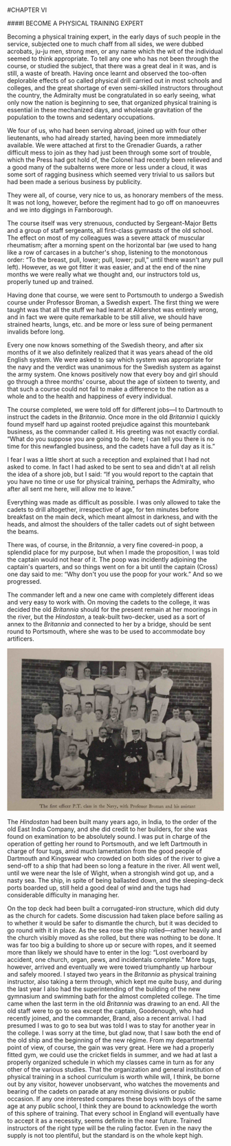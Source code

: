 #CHAPTER VI

####I BECOME A PHYSICAL TRAINING EXPERT

Becoming a physical training expert, in the early days of such people in the service, subjected one to much chaff from all sides, we were dubbed acrobats, ju-ju men, strong men, or any name which the wit of the individual seemed to think appropriate. To tell any one who has not been through the course, or studied the subject, that there was a great deal in it was, and is still, a waste of breath. Having once learnt and observed the too-often deplorable effects of so called physical drill carried out in most schools and colleges, and the great shortage of even semi-skilled instructors throughout the country, the Admiralty must be congratulated in so early seeing, what only now the nation is beginning to see, that organized physical training is essential in these mechanized days, and wholesale gravitation of the population to the towns and sedentary occupations.

We four of us, who had been serving abroad, joined up with four other lieutenants, who had already started, having been more immediately available. We were attached at first to the Grenadier Guards, a rather difficult mess to join as they had just been through some sort of trouble, which the Press had got hold of, the Colonel had recently been relieved and a good many of the subalterns were more or less under a cloud, it was some sort of ragging business which seemed very trivial to us sailors but had been made a serious business by publicity.

They were all, of course, very nice to us, as honorary members of the mess. It was not long, however, before the regiment had to go off on manoeuvres and we into diggings in Farnborough.

The course itself was very strenuous, conducted by Sergeant-Major Betts and a group of staff sergeants, all first-class gymnasts of the old school. The effect on most of my colleagues was a severe attack of muscular rheumatism; after a morning spent on the horizontal bar (we used to hang like a row of carcases in a butcher's shop, listening to the monotonous order: “To the breast, pull, lower; pull, lower; pull,” until there wasn't any pull left). However, as we got fitter it was easier, and at the end of the nine months we were really what we thought and, our instructors told us, properly tuned up and trained.

Having done that course, we were sent to Portsmouth to undergo a Swedish course under Professor Broman, a Swedish expert. The first thing we were taught was that all the stuff we had learnt at Aldershot was entirely wrong, and in fact we were quite remarkable to be still alive, we should have strained hearts, lungs, etc. and be more or less sure of being permanent invalids before long.

Every one now knows something of the Swedish theory, and after six months of it we also definitely realized that it was years ahead of the old English system. We were asked to say which system was appropriate for the navy and the verdict was unanimous for the Swedish system as against the army system. One knows positively now that every boy and girl should go through a three months’ course, about the age of sixteen to twenty, and that such a course could not fail to make a difference to the nation as a whole and to the health and happiness of every individual.

The course completed, we were told off for different jobs—I to Dartmouth to instruct the cadets in the *Britannia*. Once more in the old *Britannia* I quickly found myself hard up against rooted prejudice against this mountebank business, as the commander called it. His greeting was not exactly cordial. “What do you suppose you are going to do here; I can tell you there is no time for this newfangled business, and the cadets have a full day as it is.”

I fear I was a little short at such a reception and explained that I had not asked to come. In fact I had asked to be sent to sea and didn't at all relish the idea of a shore job, but I said: “If you would report to the captain that you have no time or use for physical training, perhaps the Admiralty, who after all sent me here, will allow me to leave.”

Everything was made as difficult as possible. I was only allowed to take the cadets to drill altogether, irrespective of age, for ten minutes before breakfast on the main deck, which meant almost in darkness, and with the heads, and almost the shoulders of the taller cadets out of sight between the beams.

There was, of course, in the *Britannia*, a very fine covered-in poop, a splendid place for my purpose, but when I made the proposition, I was told the captain would not hear of it. The poop was incidently adjoining the captain's quarters, and so things went on for a bit until the captain (Cross) one day said to me: “Why don't you use the poop for your work.” And so we progressed.

The commander left and a new one came with completely different ideas and very easy to work with. On moving the cadets to the college, it was decided the old *Britannia* should for the present remain at her moorings in the river, but the *Hindostan*, a teak-built two-decker, used as a sort of annex to the *Britannia* and connected to her by a bridge, should be sent round to Portsmouth, where she was to be used to accommodate boy artificers.

![](../img/ch6_PTClass.jpg)

The *Hindostan* had been built many years ago, in India, to the order of the old East India Company, and she did credit to her builders, for she was found on examination to be absolutely sound. I was put in charge of the operation of getting her round to Portsmouth, and we left Dartmouth in charge of four tugs, amid much lamentation from the good people of Dartmouth and Kingswear who crowded on both sides of the river to give a send-off to a ship that had been so long a feature in the river. All went well, until we were near the Isle of Wight, when a strongish wind got up, and a nasty sea. The ship, in spite of being ballasted down, and the sleeping-deck ports boarded up, still held a good deal of wind and the tugs had considerable difficulty in managing her.

On the top deck had been built a corrugated-iron structure, which did duty as the church for cadets. Some discussion had taken place before sailing as to whether it would be safer to dismantle the church, but it was decided to go round with it in place. As the sea rose the ship rolled—rather heavily and the church visibly moved as she rolled, but there was nothing to be done. It was far too big a building to shore up or secure with ropes, and it seemed more than likely we should have to enter in the log: “Lost overboard by accident, one church, organ, pews, and incidentals complete.” More tugs, however, arrived and eventually we were towed triumphantly up harbour and safely moored. I stayed two years in the *Britannia* as physical training instructor, also taking a term through, which kept me quite busy, and during the last year I also had the superintending of the building of the new gymnasium and swimming bath for the almost completed college. The time came when the last term in the old *Britannia* was drawing to an end. All the old staff were to go to sea except the captain, Goodenough, who had recently joined, and the commander, Brand, also a recent arrival. I had presumed I was to go to sea but was told I was to stay for another year in the college. I was sorry at the time, but glad now, that I saw both the end of the old ship and the beginning of the new régime. From my departmental point of view, of course, the gain was very great. Here we had a properly fitted gym, we could use the cricket fields in summer, and we had at last a properly organized schedule in which my classes came in turn as for any other of the various studies. That the organization and general institution of physical training in a school curriculum is worth while will, I think, be borne out by any visitor, however unobservant, who watches the movements and bearing of the cadets on parade at any morning divisions or public occasion. If any one interested compares these boys with boys of the same age at any public school, I think they are bound to acknowledge the worth of this sphere of training. That every school in England will eventually have to accept it as a necessity, seems definite in the near future. Trained instructors of the right type will be the ruling factor. Even in the navy the supply is not too plentiful, but the standard is on the whole kept high.
